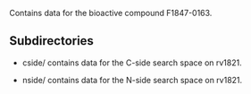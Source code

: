 Contains data for the bioactive compound F1847-0163.

## Subdirectories

- cside/ contains data for the C-side search space on rv1821.

- nside/ contains data for the N-side search space on rv1821.


